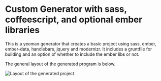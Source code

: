 Custom Generator with sass, coffeescript, and optional ember libraries
================

This is a yeoman generator that creates a basic project using sass, ember, ember-data, handlebars, jquery and modernizr. It includes a gruntfile for building and an option of whether to include the ember libs or not. 

The general layout of the generated program is below.

![Layout of the generated project](http://i.imgur.com/MvX9lR9.png)




